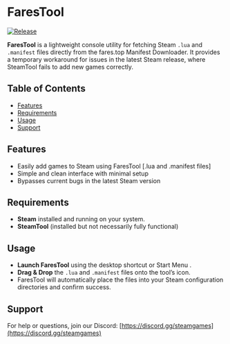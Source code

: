 # FaresTool

[![Release](https://img.shields.io/github/v/release/Faresalm3rg/fares_tool)](https://github.com/Faresalm3rg/FaresTool/releases)

**FaresTool** is a lightweight console utility for fetching Steam `.lua` and `.manifest` files directly from the fares.top Manifest Downloader. It provides a temporary workaround for issues in the latest Steam release, where SteamTool fails to add new games correctly.


## Table of Contents

* [Features](#features)
* [Requirements](#requirements)
* [Usage](#usage)
* [Support](#support)

## Features

- Easily add games to Steam using FaresTool [.lua and .manifest files]
- Simple and clean interface with minimal setup
- Bypasses current bugs in the latest Steam version

## Requirements

* **Steam** installed and running on your system.
* **SteamTool** (installed but not necessarily fully functional)

## Usage

* **Launch FaresTool** using the desktop shortcut or Start Menu .
* **Drag & Drop** the `.lua` and `.manifest` files onto the tool’s icon.
* FaresTool will automatically place the files into your Steam configuration directories and confirm success.

## Support

For help or questions, join our Discord: [https://discord.gg/steamgames](https://discord.gg/steamgames)
